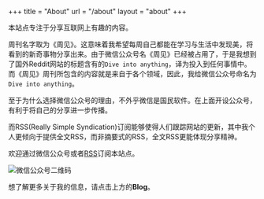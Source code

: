 +++
title = "About"
url = "/about"
layout = "about"
+++

本站点专注于分享互联网上有趣的内容。

周刊名字取为《周见》。这意味着我希望每周自己都能在学习与生活中发现美，将看到的新奇事物分享出来。由于微信公众号名《周见》已经被占用了，于是我想到了国外Reddit网站的标题含有的`Dive into anything`，译为投入到任何事情中。而《周见》周刊所包含的内容就是来自于各个领域，因此，我给微信公众号命名为`Dive into anything`。

至于为什么选择微信公众号的理由，不外乎微信是国民软件。在上面开设公众号，有利于将自己的分享进一步传播。

而RSS(Really Simple Syndication)订阅能够使得人们跟踪网站的更新，其中我个人更倾向于提供全文RSS，而非摘要式的RSS，全文RSS更能体现分享精神。

欢迎通过微信公众号或者[RSS](https://gujiakai.top/index.xml)订阅本站点。

![微信公众号二维码](https://vip2.loli.io/2023/02/03/ZuvGphiAexfwRB5.webp)

想了解更多关于我的信息，请点击上方的**Blog**。

